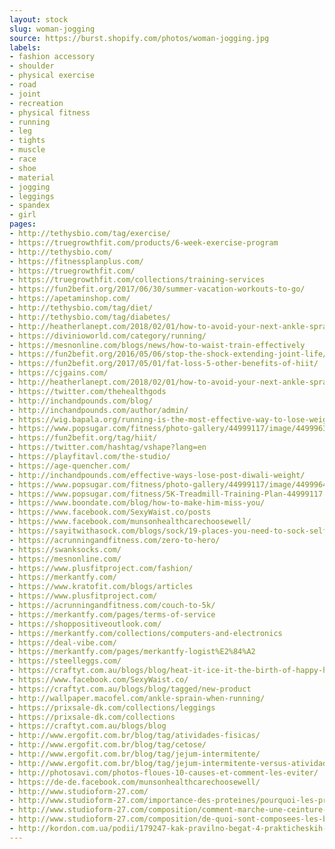 ```yaml
---
layout: stock
slug: woman-jogging
source: https://burst.shopify.com/photos/woman-jogging.jpg
labels:
- fashion accessory
- shoulder
- physical exercise
- road
- joint
- recreation
- physical fitness
- running
- leg
- tights
- muscle
- race
- shoe
- material
- jogging
- leggings
- spandex
- girl
pages:
- http://tethysbio.com/tag/exercise/
- https://truegrowthfit.com/products/6-week-exercise-program
- http://tethysbio.com/
- https://fitnessplanplus.com/
- https://truegrowthfit.com/
- https://truegrowthfit.com/collections/training-services
- https://fun2befit.org/2017/06/30/summer-vacation-workouts-to-go/
- https://apetaminshop.com/
- http://tethysbio.com/tag/diet/
- http://tethysbio.com/tag/diabetes/
- http://heatherlanept.com/2018/02/01/how-to-avoid-your-next-ankle-sprain/amp/
- https://divinioworld.com/category/running/
- https://mesnonline.com/blogs/news/how-to-waist-train-effectively
- https://fun2befit.org/2016/05/06/stop-the-shock-extending-joint-life/
- https://fun2befit.org/2017/05/01/fat-loss-5-other-benefits-of-hiit/
- https://cjgains.com/
- http://heatherlanept.com/2018/02/01/how-to-avoid-your-next-ankle-sprain/
- https://twitter.com/thehealthgods
- http://inchandpounds.com/blog/
- http://inchandpounds.com/author/admin/
- https://wig.bapala.org/running-is-the-most-effective-way-to-lose-weight/
- https://www.popsugar.com/fitness/photo-gallery/44999117/image/44999634/Week-8
- https://fun2befit.org/tag/hiit/
- https://twitter.com/hashtag/vshape?lang=en
- https://playfitavl.com/the-studio/
- https://age-quencher.com/
- http://inchandpounds.com/effective-ways-lose-post-diwali-weight/
- https://www.popsugar.com/fitness/photo-gallery/44999117/image/44999641/Week-7
- https://www.popsugar.com/fitness/5K-Treadmill-Training-Plan-44999117
- https://www.boondate.com/blog/how-to-make-him-miss-you/
- https://www.facebook.com/SexyWaist.co/posts
- https://www.facebook.com/munsonhealthcarechoosewell/
- https://sayitwithasock.com/blogs/sock/19-places-you-need-to-sock-selfie
- https://acrunningandfitness.com/zero-to-hero/
- https://swanksocks.com/
- https://mesnonline.com/
- https://www.plusfitproject.com/fashion/
- https://merkantfy.com/
- https://www.kratofit.com/blogs/articles
- https://www.plusfitproject.com/
- https://acrunningandfitness.com/couch-to-5k/
- https://merkantfy.com/pages/terms-of-service
- https://shoppositiveoutlook.com/
- https://merkantfy.com/collections/computers-and-electronics
- https://deal-vibe.com/
- https://merkantfy.com/pages/merkantfy-logist%E2%84%A2
- https://steelleggs.com/
- https://craftyt.com.au/blogs/blog/heat-it-ice-it-the-birth-of-happy-healers-is-imminent
- https://www.facebook.com/SexyWaist.co/
- https://craftyt.com.au/blogs/blog/tagged/new-product
- http://wallpaper.macofel.com/ankle-sprain-when-running/
- https://prixsale-dk.com/collections/leggings
- https://prixsale-dk.com/collections
- https://craftyt.com.au/blogs/blog
- http://www.ergofit.com.br/blog/tag/atividades-fisicas/
- http://www.ergofit.com.br/blog/tag/cetose/
- http://www.ergofit.com.br/blog/tag/jejum-intermitente/
- http://www.ergofit.com.br/blog/tag/jejum-intermitente-versus-atividade-fisica/
- http://photosavi.com/photos-floues-10-causes-et-comment-les-eviter/
- https://de-de.facebook.com/munsonhealthcarechoosewell/
- http://www.studioform-27.com/
- http://www.studioform-27.com/importance-des-proteines/pourquoi-les-proteines-sont-elles-importantes-pour-le-sport
- http://www.studioform-27.com/composition/comment-marche-une-ceinture-abdominale-delectrostimulation
- http://www.studioform-27.com/composition/de-quoi-sont-composees-les-barres-energetiques
- http://kordon.com.ua/podii/179247-kak-pravilno-begat-4-prakticheskih-soveta.html
---
```


